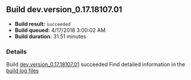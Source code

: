 ## Build dev.version_0.17.18107.01
- **Build result:** `succeeded`
- **Build queued:** 4/17/2018 3:00:02 AM
- **Build duration:** 31.51 minutes
### Details
Build [dev.version_0.17.18107.01](https://winappstudio.visualstudio.com/web/build.aspx?pcguid=a4ef43be-68ce-4195-a619-079b4d9834c2&builduri=vstfs%3a%2f%2f%2fBuild%2fBuild%2f25490) succeeded
Find detailed information in the [build log files](https://uwpctdiags.blob.core.windows.net/buildlogs/dev.version_0.17.18107.01_logs.zip)
